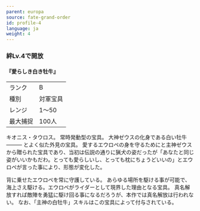 ```yaml
---
parent: europa
source: fate-grand-order
id: profile-4
language: ja
weight: 4
---
```


### 絆Lv.4で開放

#### 『愛らしき白き牡牛』

<table>
  <tr><td>ランク</td><td>B</td></tr>
  <tr><td>種別</td><td>対軍宝具</td></tr>
  <tr><td>レンジ</td><td>1～50</td></tr>
  <tr><td>最大捕捉</td><td>100人</td></tr>
</table>

キオニス・タウロス。
常時発動型の宝具。
大神ゼウスの化身である白い牡牛―――
とよく似た外見の宝具。
愛するエウロペの身を守るためにと主神ゼウスから贈られた宝具であり、当初は伝説の通りに猟犬の姿だったが「あなたと同じ姿がいいかもだわ。とっても愛らしいし、とっても枕にちょうどいいの」とエウロペが言った事により、形態が変化した。

背に乗せたエウロペを常に守護している。
あらゆる場所を駆ける事が可能で、海上さえ駆ける。エウロペがライダーとして現界した理由となる宝具。
真名解放すれば敵陣を勇猛に駆け回る事になるだろうが、本作では真名解放は行われない。
なお、「主神の白牡牛」スキルはこの宝具によって付与されている。
